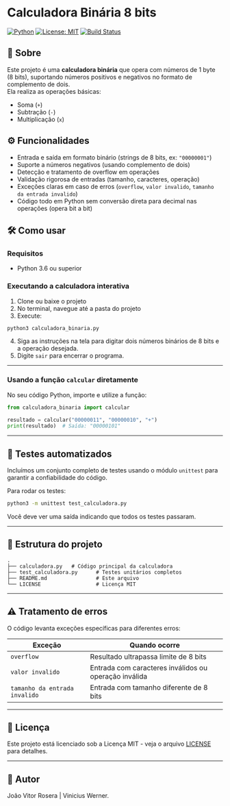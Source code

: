 # Calculadora Binária 8 bits

[![Python](https://img.shields.io/badge/python-3.6%2B-blue)](https://www.python.org/)
[![License: MIT](https://img.shields.io/badge/License-MIT-green.svg)](LICENSE)
[![Build Status](https://img.shields.io/badge/tests-passing-brightgreen)]()

## 📌 Sobre

Este projeto é uma **calculadora binária** que opera com números de 1 byte (8 bits), suportando números positivos e negativos no formato de complemento de dois.  
Ela realiza as operações básicas:

- Soma (`+`)
- Subtração (`-`)
- Multiplicação (`x`)

## ⚙️ Funcionalidades

- Entrada e saída em formato binário (strings de 8 bits, ex: `"00000001"`)
- Suporte a números negativos (usando complemento de dois)
- Detecção e tratamento de overflow em operações
- Validação rigorosa de entradas (tamanho, caracteres, operação)
- Exceções claras em caso de erros (`overflow`, `valor invalido`, `tamanho da entrada invalido`)
- Código todo em Python sem conversão direta para decimal nas operações (opera bit a bit)

## 🛠️ Como usar

### Requisitos

- Python 3.6 ou superior

### Executando a calculadora interativa

1. Clone ou baixe o projeto
2. No terminal, navegue até a pasta do projeto
3. Execute:

```bash
python3 calculadora_binaria.py
```

4. Siga as instruções na tela para digitar dois números binários de 8 bits e a operação desejada.
5. Digite `sair` para encerrar o programa.

---

### Usando a função `calcular` diretamente

No seu código Python, importe e utilize a função:

```python
from calculadora_binaria import calcular

resultado = calcular("00000011", "00000010", "+")
print(resultado)  # Saída: "00000101"
```

---

## 🧪 Testes automatizados

Incluímos um conjunto completo de testes usando o módulo `unittest` para garantir a confiabilidade do código.

Para rodar os testes:

```bash
python3 -m unittest test_calculadora.py
```

Você deve ver uma saída indicando que todos os testes passaram.

---

## 📁 Estrutura do projeto

```
.
├── calculadora.py   # Código principal da calculadora
├── test_calculadora.py      # Testes unitários completos
├── README.md                # Este arquivo
└── LICENSE                  # Licença MIT
```

---

## ⚠️ Tratamento de erros

O código levanta exceções específicas para diferentes erros:

| Exceção                  | Quando ocorre                             |
|--------------------------|-----------------------------------------|
| `overflow`               | Resultado ultrapassa limite de 8 bits   |
| `valor invalido`         | Entrada com caracteres inválidos ou operação inválida |
| `tamanho da entrada invalido` | Entrada com tamanho diferente de 8 bits |

---

## 📜 Licença

Este projeto está licenciado sob a Licença MIT - veja o arquivo [LICENSE](LICENSE) para detalhes.

---

## 👤 Autor

João Vitor Rosera | Vinicius Werner.
